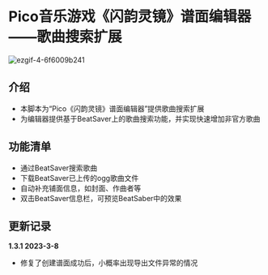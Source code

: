 # Pico音乐游戏《闪韵灵镜》谱面编辑器——歌曲搜索扩展

![ezgif-4-6f6009b241](https://user-images.githubusercontent.com/51113234/222642553-81123dc7-3479-46f8-8a22-7665f8ad3653.gif)

## 介绍
 - 本脚本为“Pico《闪韵灵镜》谱面编辑器”提供歌曲搜索扩展
 - 为编辑器提供基于BeatSaver上的歌曲搜索功能，并实现快速增加非官方歌曲

## 功能清单
 - 通过BeatSaver搜索歌曲
 - 下载BeatSaver已上传的ogg歌曲文件
 - 自动补充铺面信息，如封面、作曲者等
 - 双击BeatSaver信息栏，可预览BeatSaber中的效果


## 更新记录
**1.3.1 2023-3-8**
 - 修复了创建谱面成功后，小概率出现导出文件异常的情况